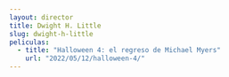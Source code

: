 ```yaml
---
layout: director
title: Dwight H. Little
slug: dwight-h-little
peliculas:
  - title: "Halloween 4: el regreso de Michael Myers"
    url: "2022/05/12/halloween-4/"
---
```

